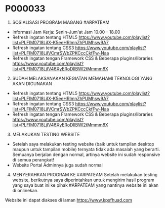 # P000033

1. SOSIALISASI PROGRAM MAGANG #ARPATEAM
- Informasi Jam Kerja: Senin-Jum'at Jam 10.00 - 18.00
- Refresh ingatan tentang HTML5 https://www.youtube.com/playlist?list=PLFIM0718LjIX-K5eeHRImnZhPUMhsw9A7
- Refresh ingatan tentang CSS3 https://www.youtube.com/playlist?list=PLFIM0718LjIVCmrSWbZPKCccCkfFw-Naa
- Refresh ingatan tengan Framework CSS & Beberapa plugins/libraries https://www.youtube.com/playlist?list=PLFIM0718LjIV46XyERoDIlBWl2tMmmm8X

2. SUDAH MELAKSANAKAN KEGIATAN MEMAHAMI TEKNOLOGI YANG AKAN DIGUNAKAN
- Refresh ingatan tentang HTML5 https://www.youtube.com/playlist?list=PLFIM0718LjIX-K5eeHRImnZhPUMhsw9A7
- Refresh ingatan tentang CSS3 https://www.youtube.com/playlist?list=PLFIM0718LjIVCmrSWbZPKCccCkfFw-Naa
- Refresh ingatan tengan Framework CSS & Beberapa plugins/libraries https://www.youtube.com/playlist?list=PLFIM0718LjIV46XyERoDIlBWl2tMmmm8X

3. MELAKUKAN TESTING WEBSITE
- Setelah saya melakukan testing website (baik untuk tampilan desktop maupun untuk tampilan mobile) ternyata tidak ada masalah yang berarti. Semuanya berjalan dengan normal, artinya website ini sudah responsive di semua perangkat!
- Website Portal Adminnya juga sudah normal

4. MENYERAHKAN PROGRAM KE #ARPATEAM
Setelah melakukan testing website, berikutnya saya diperintahkan untuk mengirim hasil program yang saya buat ini ke pihak #ARPATEAM yang nantinya website ini akan di onlinekan.

Website ini dapat diakses di laman https://www.kpsfhuad.com